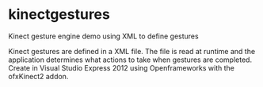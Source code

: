 # kinectgestures
Kinect gesture engine demo using XML to define gestures

Kinect gestures are defined in a XML file.  The file is read at runtime and the application determines what actions to take when gestures are completed.  Create in Visual Studio Express 2012 using Openframeworks with the ofxKinect2 addon.

